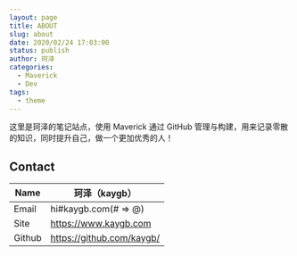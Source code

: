 ```yaml
---
layout: page
title: ABOUT
slug: about
date: 2020/02/24 17:03:00
status: publish
author: 珂泽
categories: 
  - Maverick
  - Dev
tags: 
  - theme
---
```


这里是珂泽的笔记站点，使用 Maverick 通过 GitHub 管理与构建，用来记录零散的知识，同时提升自己，做一个更加优秀的人！

## Contact

| Name | 珂泽（kaygb） |
| --- | --- |
| Email | hi#kaygb.com(# => @) |
| Site | https://www.kaygb.com |
| Github | https://github.com/kaygb/ |



